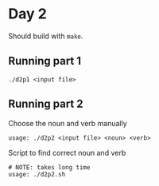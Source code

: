 # Day 2
Should build with `make`.


## Running part 1
```
./d2p1 <input file>
```


## Running part 2
Choose the noun and verb manually
```
usage: ./d2p2 <input file> <noun> <verb>
```

Script to find correct noun and verb
```
# NOTE: takes long time 
usage: ./d2p2.sh
```
